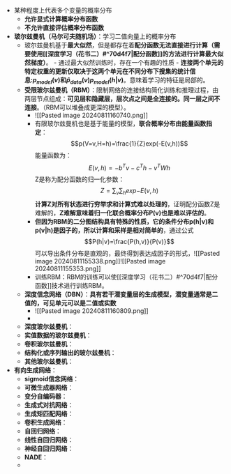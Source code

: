 - 某种程度上代表多个变量的概率分布
	- **允许显式计算概率分布函数**
	- **不允许直接评估概率分布函数**
- **玻尔兹曼机（马尔可夫随机场）**：学习二值向量上的概率分布
	- 玻尔兹曼机基于**最大似然**，但是都存在着**配分函数无法直接进行计算（需要使用[[深度学习（花书二）#^70d4f7|配分函数]]的方法进行计算最大似然梯度）**。
			- 通过最大似然训练时，存在一个有趣的性质
				- **连接两个单元的特定权重的更新仅取决于这两个单元在不同分布下搜集的统计信息:$p_{model}(v)$和$\hat{p}_{data}(v)p_{model}(h|v)$**。意味着学习的特征是局部的。
	- **受限玻尔兹曼机（RBM）**：限制网络的连接结构简化训练和推理过程，由两层节点组成：**可见层和隐藏层，层次点之间是全连接的。同一层之间不连接**。（RBM可以堆叠成更深的模型）。
		- ![[Pasted image 20240811160740.png]]
		- 有限玻尔兹曼机也是基于能量的模型，**联合概率分布由能量函数指定**：$$p(V=v,H=h)=\frac{1}{Z}exp(-E(v,h))$$能量函数为：$$E(v,h)=-b^Tv-c^Th-v^TWh$$Z是称为配分函数的归一化参数：$$Z=\sum_v\sum_hexp{-E(v,h)}$$**计算Z对所有状态进行穷举求和计算式难以处理的**，证明配分函数Z是难解的，**Z难解意味着归一化联合概率分布P(v)也是难以评估的**。
		- **但因为RBM的二分图结构具有特殊的性质，它的条件分布p(h|v)和p(v|h)是因子的，所以计算和采样是相对简单的**，通过公式$$P(h|v)=\frac{P(h,v)}{P(v)}$$可以导出条件分布是直观的，最终得到表达成因子的形式，![[Pasted image 20240811155338.png]]![[Pasted image 20240811155353.png]]
		- 训练RBM：RBM的训练可以使[[深度学习（花书二）#^70d4f7|配分函数]]技术进行训练RBM。
	- **深度信念网络（DBN）**：**具有若干潜变量层的生成模型，潜变量通常是二值的，可见单元可以是二值或实数**
		- ![[Pasted image 20240811160809.png]]
		- 
	- **深度玻尔兹曼机**：
	- **实值数据的玻尔兹曼机**：
	- **卷积玻尔兹曼机**：
	- **结构化或序列输出的玻尔兹曼机**：
	- **其他玻尔兹曼机**：
- **有向生成网络**：
	- **sigmoid信念网络**：
	- **可微生成器网络**：
	- **变分自编码器**：
	- **生成式对抗网络**：
	- **生成矩匹配网络**：
	- **卷积生成网络**：
	- **自回归网络**：
	- **线性自回归网络**：
	- **神经自回归网络**：
	- **NADE**：
	- 